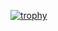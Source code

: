 [![trophy](https://github-profile-trophy.vercel.app/?username=Kockiee&theme=onedark)](https://github.com/Kockiee/github-profile-trophy)
